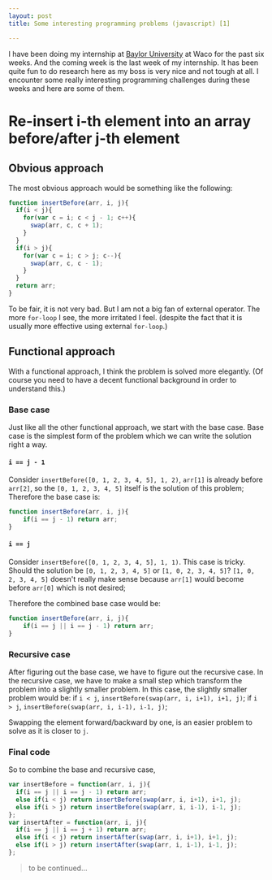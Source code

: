 ```yaml
---
layout: post
title: Some interesting programming problems (javascript) [1]

---
```

I have been doing my internship at [Baylor University](http://www.baylor.edu/) at Waco for the past six weeks. And the coming week is the last week of my internship. It has been quite fun to do research here as my boss is very nice and not tough at all. I encounter some really interesting programming challenges during these weeks and here are some of them.

# Re-insert i-th element into an array before/after j-th element
## Obvious approach
The most obvious approach would be something like the following:

```javascript
function insertBefore(arr, i, j){
  if(i < j){
    for(var c = i; c < j - 1; c++){
      swap(arr, c, c + 1);
    }
  }
  if(i > j){
    for(var c = i; c > j; c--){
      swap(arr, c, c - 1);
    }
  }
  return arr;
}

```

To be fair, it is not very bad. But I am not a big fan of external operator. The more `for-loop` I see, the more irritated I feel. (despite the fact that it is usually more effective using external `for-loop`.)

## Functional approach
With a functional approach, I think the problem is solved more elegantly. (Of course you need to have a decent functional background in order to understand this.)

### Base case
Just like all the other functional approach, we start with the base case. Base case is the simplest form of the problem which we can write the solution right a way.

#### `i == j - 1`
Consider `insertBefore([0, 1, 2, 3, 4, 5], 1, 2)`, `arr[1]` is already before `arr[2]`, so the `[0, 1, 2, 3, 4, 5]` itself is the solution of this problem; Therefore the base case is:

```javascript
function insertBefore(arr, i, j){
	if(i == j - 1) return arr;
}
```

#### `i == j`
Consider `insertBefore([0, 1, 2, 3, 4, 5], 1, 1)`. This case is tricky. Should the solution be `[0, 1, 2, 3, 4, 5]` or `[1, 0, 2, 3, 4, 5]`? `[1, 0, 2, 3, 4, 5]` doesn&#x27;t really make sense because `arr[1]` would become before `arr[0]` which is not desired; 

Therefore the combined base case would be:

```javascript
function insertBefore(arr, i, j){
	if(i == j || i == j - 1) return arr;
}
```

### Recursive case
After figuring out the base case, we have to figure out the recursive case. In the recursive case, we have to make a small step which transform the problem into a slightly smaller problem. In this case, the slightly smaller problem would be:
if `i < j`, `insertBefore(swap(arr, i, i+1), i+1, j)`;
if `i > j`, `insertBefore(swap(arr, i, i-1), i-1, j)`;

Swapping the element forward/backward by one, is an easier problem to solve as it is closer to `j`. 

### Final code
So to combine the base and recursive case, 
```javascript
var insertBefore = function(arr, i, j){
  if(i == j || i == j - 1) return arr;
  else if(i < j) return insertBefore(swap(arr, i, i+1), i+1, j);
  else if(i > j) return insertBefore(swap(arr, i, i-1), i-1, j);
};
var insertAfter = function(arr, i, j){
  if(i == j || i == j + 1) return arr;
  else if(i < j) return insertAfter(swap(arr, i, i+1), i+1, j);
  else if(i > j) return insertAfter(swap(arr, i, i-1), i-1, j);
};
```

> to be continued...

